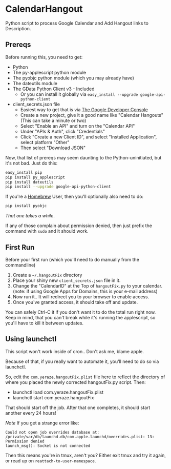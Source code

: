 CalendarHangout
===============

Python script to process Google Calendar and Add Hangout links to Description.


Prereqs
-------
Before running this, you need to get:

* Python
* The py-applescript python module
* The pyobjc python module (which you may already have)
* The dateutils module
* The GData Python Client v3 - Included
	* Or you can install it globally via `easy_install --upgrade google-api-python-client`
* client_secrets.json file
	* Easiest way to get that is via [The Google Developer Console](https://console.developers.google.com/project)
	* Create a new project, give it a good name like "Calendar Hangouts" (This can take a minute or two)
	* Select "Enable an API" and turn on the "Calendar API"
	* Under "APIs & Auth", click "Credentials"
	* Click "Create a new Client ID", and select "Installed Application", select platform "Other"
	* Then select "Download JSON" 

Now, that list of prereqs may seem daunting to the Python-uninitiated, but it's not bad.  Just do this:

```bash
easy_install pip
pip install py_applescript
pip install dateutils
pip install --upgrade google-api-python-client

```

If you're a [Homebrew](http://brew.sh) User, then you'll optionally also need to do:
```bash
pip install pyobjc
```
_That one takes a while_.

If any of those complain about permission denied, then just prefix the command with `sudo` and it should work.

First Run
---------
Before  your first run (which you'll need to do manually from the commandline)

1. Create a `~/.hangoutFix` directory
2. Place your shiny new `client_secrets.json` file in it.
3. Change the "CalendarID" at the Top of `hangoutFix.py` to your calendar. (note: if using Google Apps for Domains, this is your e-mail address)
4. Now run it.. It will redirect you to your browser to enable access.
5. Once you've granted access, it should take off and update.

You can safely Ctrl-C it if you don't want it to do the total run right now.  Keep in mind, that you can't
break while it's running the applescript, so you'll have to kill it between updates.

Using launchctl
---------------
This script won't work inside of cron.. Don't ask me, blame apple.

Because of that, if you really want to automate it, you'll need to do so via launchctl.

So, edit the `com.yeraze.hangoutFix.plist` file here to reflect the directory of where
you placed the newly corrected hangoutFix.py script.  Then:

* launchctl load com.yeraze.hangoutFix.plist
* launchctl start com.yeraze.hangoutFix

That should start off the job.  After that one completes, it should start another every 24 hours!

*Note* If you get a strange error like:
```
Could not open job overrides database at: /private/var/db/launchd.db/com.apple.launchd/overrides.plist: 13: Permission denied
launch_msg(): Socket is not connected
```
Then this means you're in tmux, aren't you?  Either exit tmux and try it again, or read up on `reattach-to-user-namespace`.
